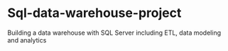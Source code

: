 # Sql-data-warehouse-project
Building a data warehouse with SQL Server including ETL, data modeling and analytics
